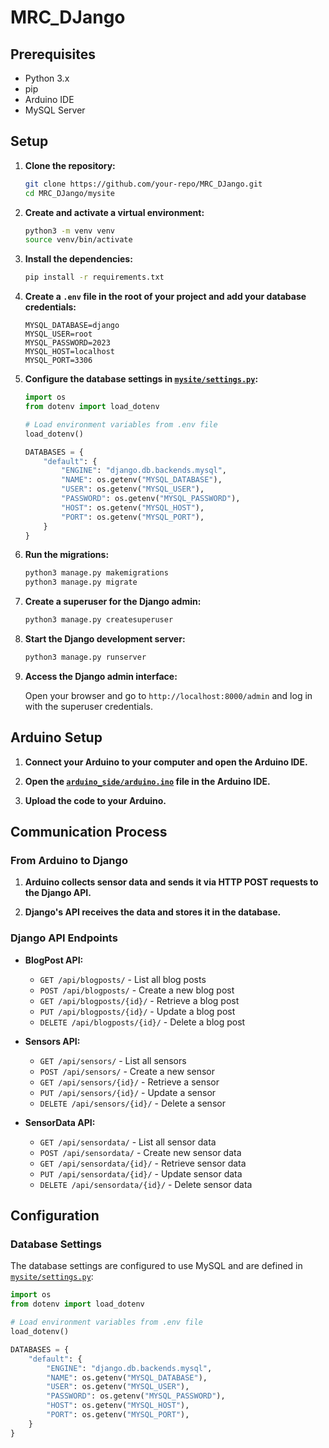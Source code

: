 # MRC_DJango

## Prerequisites

- Python 3.x
- pip
- Arduino IDE
- MySQL Server

## Setup

1. **Clone the repository:**

    ```sh
    git clone https://github.com/your-repo/MRC_DJango.git
    cd MRC_DJango/mysite
    ```

2. **Create and activate a virtual environment:**

    ```sh
    python3 -m venv venv
    source venv/bin/activate
    ```

3. **Install the dependencies:**

    ```sh
    pip install -r requirements.txt
    ```

4. **Create a `.env` file in the root of your project and add your database credentials:**

    ```env
    MYSQL_DATABASE=django
    MYSQL_USER=root
    MYSQL_PASSWORD=2023
    MYSQL_HOST=localhost
    MYSQL_PORT=3306
    ```

5. **Configure the database settings in [`mysite/settings.py`]( "/home/august/django_practice/api/mysite/mysite/settings.py"):**

    ```python
    import os
    from dotenv import load_dotenv

    # Load environment variables from .env file
    load_dotenv()

    DATABASES = {
        "default": {
            "ENGINE": "django.db.backends.mysql",
            "NAME": os.getenv("MYSQL_DATABASE"),
            "USER": os.getenv("MYSQL_USER"),
            "PASSWORD": os.getenv("MYSQL_PASSWORD"),
            "HOST": os.getenv("MYSQL_HOST"),
            "PORT": os.getenv("MYSQL_PORT"),
        }
    }
    ```

6. **Run the migrations:**

    ```sh
    python3 manage.py makemigrations
    python3 manage.py migrate
    ```

7. **Create a superuser for the Django admin:**

    ```sh
    python3 manage.py createsuperuser
    ```

8. **Start the Django development server:**

    ```sh
    python3 manage.py runserver
    ```

9. **Access the Django admin interface:**

    Open your browser and go to `http://localhost:8000/admin` and log in with the superuser credentials.

## Arduino Setup

1. **Connect your Arduino to your computer and open the Arduino IDE.**

2. **Open the [`arduino_side/arduino.ino`]( "/home/august/django_practice/api/arduino_side/arduino.ino") file in the Arduino IDE.**

3. **Upload the code to your Arduino.**

## Communication Process

### From Arduino to Django

1. **Arduino collects sensor data and sends it via HTTP POST requests to the Django API.**

2. **Django's API receives the data and stores it in the database.**

### Django API Endpoints

- **BlogPost API:**
  - `GET /api/blogposts/` - List all blog posts
  - `POST /api/blogposts/` - Create a new blog post
  - `GET /api/blogposts/{id}/` - Retrieve a blog post
  - `PUT /api/blogposts/{id}/` - Update a blog post
  - `DELETE /api/blogposts/{id}/` - Delete a blog post

- **Sensors API:**
  - `GET /api/sensors/` - List all sensors
  - `POST /api/sensors/` - Create a new sensor
  - `GET /api/sensors/{id}/` - Retrieve a sensor
  - `PUT /api/sensors/{id}/` - Update a sensor
  - `DELETE /api/sensors/{id}/` - Delete a sensor

- **SensorData API:**
  - `GET /api/sensordata/` - List all sensor data
  - `POST /api/sensordata/` - Create new sensor data
  - `GET /api/sensordata/{id}/` - Retrieve sensor data
  - `PUT /api/sensordata/{id}/` - Update sensor data
  - `DELETE /api/sensordata/{id}/` - Delete sensor data

## Configuration

### Database Settings

The database settings are configured to use MySQL and are defined in [`mysite/settings.py`]("/home/august/django_practice/api/mysite/mysite/settings.py"):

```python
import os
from dotenv import load_dotenv

# Load environment variables from .env file
load_dotenv()

DATABASES = {
    "default": {
        "ENGINE": "django.db.backends.mysql",
        "NAME": os.getenv("MYSQL_DATABASE"),
        "USER": os.getenv("MYSQL_USER"),
        "PASSWORD": os.getenv("MYSQL_PASSWORD"),
        "HOST": os.getenv("MYSQL_HOST"),
        "PORT": os.getenv("MYSQL_PORT"),
    }
}